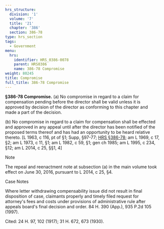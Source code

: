 ```yaml
---
hrs_structure:
  division: '1'
  volume: '7'
  title: '21'
  chapter: '386'
  section: 386-78
type: hrs_section
tags:
  - Government
menu:
  hrs:
    identifier: HRS_0386-0078
    parent: HRS0386
    name: 386-78 Compromise
weight: 80245
title: Compromise
full_title: 386-78 Compromise
---
```

**§386-78 Compromise.** (a) No compromise in regard to a claim for compensation pending before the director shall be valid unless it is approved by decision of the director as conforming to this chapter and made a part of the decision.

(b) No compromise in regard to a claim for compensation shall be effected and approved in any appeal until after the director has been notified of the proposed terms thereof and has had an opportunity to be heard relative thereto. [L 1963, c 116, pt of §1; Supp, §97-77; [HRS §386-78](/title-21/chapter-386/section-386-78/); am L 1969, c 17, §2; am L 1973, c 11, §1; am L 1982, c 59, §1; gen ch 1985; am L 1995, c 234, §12; am L 2014, c 25, §§1, 4]

Note

The repeal and reenactment note at subsection (a) in the main volume took effect on June 30, 2016, pursuant to L 2014, c 25, §4.

Case Notes

Where letter withdrawing compensability issue did not result in final disposition of case, claimants properly and timely filed request for attorney's fees and costs under provisions of administrative rule after appeals board's final decision and order. 84 H. 390 (App.), 935 P.2d 105 (1997).

Cited: 24 H. 97, 102 (1917); 31 H. 672, 673 (1930).